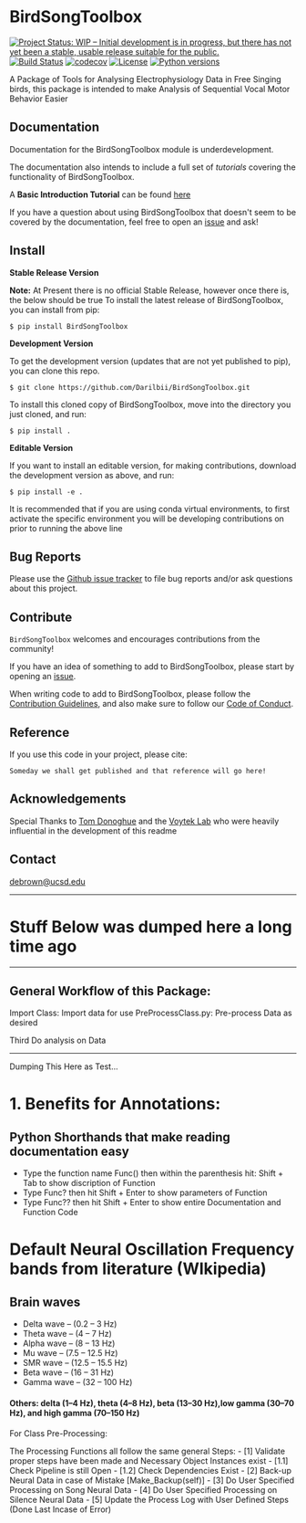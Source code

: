# BirdSongToolbox
[![Project Status: WIP – Initial development is in progress, but there has not yet been a stable, usable release suitable for the public.](https://www.repostatus.org/badges/latest/wip.svg)](https://www.repostatus.org/#wip)
[![Build Status](https://travis-ci.com/Darilbii/BirdSongToolbox.svg?token=ZTfpA5S7XqS8CnSq7qLL&branch=master)](https://travis-ci.com/Darilbii/BirdSongToolbox)
[![codecov](https://codecov.io/gh/Darilbii/BirdSongToolbox/branch/master/graph/badge.svg?token=GrXRs2VvMo)](https://codecov.io/gh/Darilbii/BirdSongToolbox)
[![License](https://img.shields.io/badge/License-Apache%202.0-blue.svg)](LICENSE)
[![Python versions](https://img.shields.io/badge/python-3.5%7C3.6%7C3.7-blue.svg)](https://www.python.org/)


A Package of Tools for Analysing Electrophysiology Data in Free Singing birds, this package is intended to make Analysis of Sequential Vocal Motor Behavior Easier

## Documentation

Documentation for the BirdSongToolbox module is underdevelopment.

The documentation also intends to include a full set of *tutorials* covering the functionality of BirdSongToolbox.

A **Basic Introduction Tutorial** can be found [here](https://github.com/Darilbii/BirdSongToolbox/blob/master/Tutorial/1-Introduction_to_BirdSongToolbox.ipynb)

If you have a question about using BirdSongToolbox that doesn't seem to be covered by the documentation, feel free to
open an [issue](https://github.com/Darilbii/BirdSongToolbox/issues) and ask!

## Install

**Stable Release Version**

**Note:** At Present there is no official Stable Release, however once there is, the below should be true
To install the latest release of BirdSongToolbox, you can install from pip:

`$ pip install BirdSongToolbox`

**Development Version**

To get the development version (updates that are not yet published to pip), you can clone this repo.

`$ git clone https://github.com/Darilbii/BirdSongToolbox.git`

To install this cloned copy of BirdSongToolbox, move into the directory you just cloned, and run:

`$ pip install .`

**Editable Version**

If you want to install an editable version, for making contributions, download the development version as above, and run:

`$ pip install -e .`

It is recommended that if you are using conda virtual environments, to first activate the specific environment you will be developing contributions on prior to running the above line

## Bug Reports

Please use the [Github issue tracker](https://github.com/Darilbii/BirdSongToolbox/issues) to file bug reports and/or ask questions about this project.

## Contribute

`BirdSongToolbox` welcomes and encourages contributions from the community!

If you have an idea of something to add to BirdSongToolbox, please start by opening an [issue](https://github.com/Darilbii/BirdSongToolbox/issues).

When writing code to add to BirdSongToolbox, please follow the [Contribution Guidelines](https://github.com/Darilbii/BirdSongToolbox/blob/master/CONTRIBUTING.md), and also make sure to follow our
[Code of Conduct](https://github.com/Darilbii/BirdSongToolbox/blob/master/CODE_OF_CONDUCT.md).

## Reference

If you use this code in your project, please cite:

```
Someday we shall get published and that reference will go here!
```

## Acknowledgements

Special Thanks to [Tom Donoghue](https://tomdonoghue.github.io/) and the [Voytek Lab](https://voyteklab.com/) who were heavily influential in the development of this readme

## Contact
debrown@ucsd.edu

----------------------------------
# Stuff Below was dumped here a long time ago
----------------------------------

## General Workflow of this Package:

Import Class: Import data for use
PreProcessClass.py: Pre-process Data as desired

Third Do analysis on Data

----------------------------------
Dumping This Here as Test...

# 1. Benefits for Annotations:

## Python Shorthands that make reading documentation easy
- Type the function name Func() then within the parenthesis hit: Shift + Tab to show discription of Function
- Type Func? then hit Shift + Enter to show parameters of Function
- Type Func?? then hit Shift + Enter to show entire Documentation and Function Code

# Default Neural Oscillation Frequency bands from literature (WIkipedia)
## Brain waves
- Delta wave – (0.2 – 3 Hz)
- Theta wave – (4 – 7 Hz)
- Alpha wave – (8 – 13 Hz)
- Mu wave – (7.5 – 12.5 Hz)
- SMR wave – (12.5 – 15.5 Hz)
- Beta wave – (16 – 31 Hz)
- Gamma wave – (32 – 100 Hz)

#### Others: delta (1–4 Hz), theta (4–8 Hz), beta (13–30 Hz),low gamma (30–70 Hz), and high gamma (70–150 Hz)


For Class Pre-Processing:

The Processing Functions all follow the same general Steps:
    - [1] Validate proper steps have been made and Necessary Object Instances exist
        - [1.1] Check Pipeline is still Open
        - [1.2] Check Dependencies Exist
    - [2] Back-up Neural Data in case of Mistake [Make_Backup(self)]
    - [3] Do User Specified Processing on Song Neural Data
    - [4] Do User Specified Processing on Silence Neural Data
    - [5] Update the Process Log with User Defined Steps (Done Last Incase of Error)




